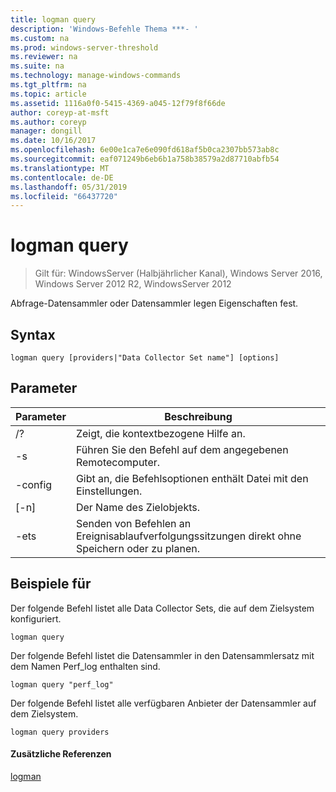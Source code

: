 ```yaml
---
title: logman query
description: 'Windows-Befehle Thema ***- '
ms.custom: na
ms.prod: windows-server-threshold
ms.reviewer: na
ms.suite: na
ms.technology: manage-windows-commands
ms.tgt_pltfrm: na
ms.topic: article
ms.assetid: 1116a0f0-5415-4369-a045-12f79f8f66de
author: coreyp-at-msft
ms.author: coreyp
manager: dongill
ms.date: 10/16/2017
ms.openlocfilehash: 6e00e1ca7e6e090fd618af5b0ca2307bb573ab8c
ms.sourcegitcommit: eaf071249b6eb6b1a758b38579a2d87710abfb54
ms.translationtype: MT
ms.contentlocale: de-DE
ms.lasthandoff: 05/31/2019
ms.locfileid: "66437720"
---
```

# <a name="logman-query"></a>logman query

>Gilt für: WindowsServer (Halbjährlicher Kanal), Windows Server 2016, Windows Server 2012 R2, WindowsServer 2012

Abfrage-Datensammler oder Datensammler legen Eigenschaften fest.  

## <a name="syntax"></a>Syntax  
```  
logman query [providers|"Data Collector Set name"] [options]  
```  
## <a name="parameters"></a>Parameter  

|     Parameter      |                                 Beschreibung                                  |
|--------------------|------------------------------------------------------------------------------|
|         /?         |                       Zeigt, die kontextbezogene Hilfe an.                       |
| -s <computer name> |            Führen Sie den Befehl auf dem angegebenen Remotecomputer.             |
|  -config <value>   |           Gibt an, die Befehlsoptionen enthält Datei mit den Einstellungen.            |
|    [-n] <name>     |                          Der Name des Zielobjekts.                          |
|        -ets        | Senden von Befehlen an Ereignisablaufverfolgungssitzungen direkt ohne Speichern oder zu planen. |

## <a name="BKMK_examples"></a>Beispiele für  
Der folgende Befehl listet alle Data Collector Sets, die auf dem Zielsystem konfiguriert.  
```  
logman query  
```  
Der folgende Befehl listet die Datensammler in den Datensammlersatz mit dem Namen Perf_log enthalten sind.  
```  
logman query "perf_log"  
```  
Der folgende Befehl listet alle verfügbaren Anbieter der Datensammler auf dem Zielsystem.  
```  
logman query providers  
```  
#### <a name="additional-references"></a>Zusätzliche Referenzen  
[logman](logman.md)  
